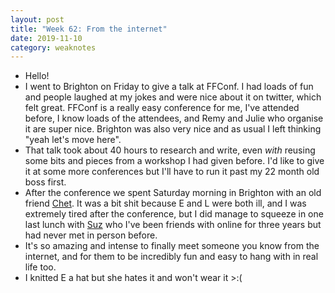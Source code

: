 ```yaml
---
layout: post
title: "Week 62: From the internet"
date: 2019-11-10
category: weaknotes
---
```

* Hello!
* I went to Brighton on Friday to give a talk at FFConf. I had loads of fun and people laughed at my jokes and were nice about it on twitter, which felt great. FFConf is a really easy conference for me, I've attended before, I know loads of the attendees, and Remy and Julie who organise it are super nice. Brighton was also very nice and as usual I left thinking "yeah let's move here".
* That talk took about 40 hours to research and write, even _with_ reusing some bits and pieces from a workshop I had given before. I'd like to give it at some more conferences but I'll have to run it past my 22 month old boss first.
* After the conference we spent Saturday morning in Brighton with an old friend [Chet](https://chetbox.com/). It was a bit shit because E and L were both ill, and I was extremely tired after the conference, but I did manage to squeeze in one last lunch with [Suz](https://noopkat.com/) who I've been friends with online for three years but had never met in person before.
* It's so amazing and intense to finally meet someone you know from the internet, and for them to be incredibly fun and easy to hang with in real life too.
* I knitted E a hat but she hates it and won't wear it >:(
